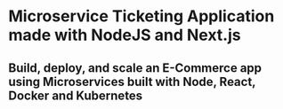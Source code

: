 # Microservice Ticketing Application made with NodeJS and Next.js
## Build, deploy, and scale an E-Commerce app using Microservices built with Node, React, Docker and Kubernetes